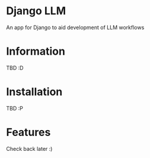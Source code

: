 # Django LLM
An app for Django to aid development of LLM workflows

# Information
TBD :D

# Installation
TBD :P

# Features
Check back later :)
